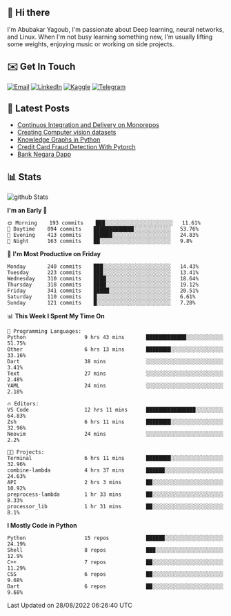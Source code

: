## 👋 Hi there

I'm Abubakar Yagoub, I'm passionate about Deep learning, neural networks, and
Linux. When I'm not busy learning something new, I'm usually lifting some
weights, enjoying music or working on side projects.

## ✉️ Get In Touch

[![Email](https://img.shields.io/badge/Email-f1f1f1?style=for-the-badge&logo=gmail&logoColor=0f111a)](mailto:git@blacksuan19.dev)
[![LinkedIn](https://img.shields.io/badge/LinkedIn-0077B5?style=for-the-badge&logo=linkedin&logoColor=white)](https://www.linkedin.com/in/blacksuan19/)
[![Kaggle](https://img.shields.io/badge/Kaggle-5acfff?style=for-the-badge&logo=kaggle&logoColor=white)](http://kaggle.com/abubakaryagob/)
[![Telegram](https://img.shields.io/badge/Telegram-2CA5E0?style=for-the-badge&logo=telegram&logoColor=white)](https://t.me/blacksuan19)

## 📩 Latest Posts

<!-- BLOG-POST-LIST:START -->
- [Continuos Integration and Delivery on Monorepos](http://blacksuan19.dev/blog/github-actions-monorepos/)
- [Creating Computer vision datasets](http://blacksuan19.dev/blog/creating-datasets/)
- [Knowledge Graphs in Python](http://blacksuan19.dev/projects/Knowledge_Graphs/)
- [Credit Card Fraud Detection With Pytorch](http://blacksuan19.dev/projects/credit-card-fraud-detection-with-pytorch/)
- [Bank Negara Dapp](http://blacksuan19.dev/projects/bank-negara/)
<!-- BLOG-POST-LIST:END -->

## 📊 Stats

![github Stats](https://github-readme-stats.vercel.app/api?username=blacksuan19&theme=github_dark&show_icons=true&count_private=true&custom_title=Github%20Stats&hide_border=true)

<!--START_SECTION:waka-->
**I'm an Early 🐤** 

```text
🌞 Morning    193 commits    ███░░░░░░░░░░░░░░░░░░░░░░   11.61% 
🌆 Daytime    894 commits    █████████████░░░░░░░░░░░░   53.76% 
🌃 Evening    413 commits    ██████░░░░░░░░░░░░░░░░░░░   24.83% 
🌙 Night      163 commits    ██░░░░░░░░░░░░░░░░░░░░░░░   9.8%

```
📅 **I'm Most Productive on Friday** 

```text
Monday       240 commits    ███░░░░░░░░░░░░░░░░░░░░░░   14.43% 
Tuesday      223 commits    ███░░░░░░░░░░░░░░░░░░░░░░   13.41% 
Wednesday    310 commits    ████░░░░░░░░░░░░░░░░░░░░░   18.64% 
Thursday     318 commits    ████░░░░░░░░░░░░░░░░░░░░░   19.12% 
Friday       341 commits    █████░░░░░░░░░░░░░░░░░░░░   20.51% 
Saturday     110 commits    █░░░░░░░░░░░░░░░░░░░░░░░░   6.61% 
Sunday       121 commits    █░░░░░░░░░░░░░░░░░░░░░░░░   7.28%

```


📊 **This Week I Spent My Time On** 

```text
💬 Programming Languages: 
Python                   9 hrs 43 mins       █████████████░░░░░░░░░░░░   51.75% 
Other                    6 hrs 13 mins       ████████░░░░░░░░░░░░░░░░░   33.16% 
Dart                     38 mins             ░░░░░░░░░░░░░░░░░░░░░░░░░   3.41% 
Text                     27 mins             ░░░░░░░░░░░░░░░░░░░░░░░░░   2.48% 
YAML                     24 mins             ░░░░░░░░░░░░░░░░░░░░░░░░░   2.18%

🔥 Editors: 
VS Code                  12 hrs 11 mins      ████████████████░░░░░░░░░   64.83% 
Zsh                      6 hrs 11 mins       ████████░░░░░░░░░░░░░░░░░   32.96% 
Neovim                   24 mins             ░░░░░░░░░░░░░░░░░░░░░░░░░   2.2%

🐱‍💻 Projects: 
Terminal                 6 hrs 11 mins       ████████░░░░░░░░░░░░░░░░░   32.96% 
combine-lambda           4 hrs 37 mins       ██████░░░░░░░░░░░░░░░░░░░   24.63% 
API                      2 hrs 3 mins        ██░░░░░░░░░░░░░░░░░░░░░░░   10.92% 
preprocess-lambda        1 hr 33 mins        ██░░░░░░░░░░░░░░░░░░░░░░░   8.33% 
processor_lib            1 hr 31 mins        ██░░░░░░░░░░░░░░░░░░░░░░░   8.1%

```

**I Mostly Code in Python** 

```text
Python                   15 repos            ██████░░░░░░░░░░░░░░░░░░░   24.19% 
Shell                    8 repos             ███░░░░░░░░░░░░░░░░░░░░░░   12.9% 
C++                      7 repos             ██░░░░░░░░░░░░░░░░░░░░░░░   11.29% 
CSS                      6 repos             ██░░░░░░░░░░░░░░░░░░░░░░░   9.68% 
Dart                     6 repos             ██░░░░░░░░░░░░░░░░░░░░░░░   9.68%

```



 Last Updated on 28/08/2022 06:26:40 UTC
<!--END_SECTION:waka-->
